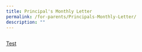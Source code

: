 ```yaml
---
title: Principal's Monthly Letter
permalink: /for-parents/Principals-Monthly-Letter/
description: ""
---
```

<div>


<div style="float: left">

<a href="files/For%20Parents/Principal's%20Monthly%20Letter/Principals%20Letter%20Nov%202022.pdf" target = "\_blank">Test</a>

</a>

</div>

<div>

</div>